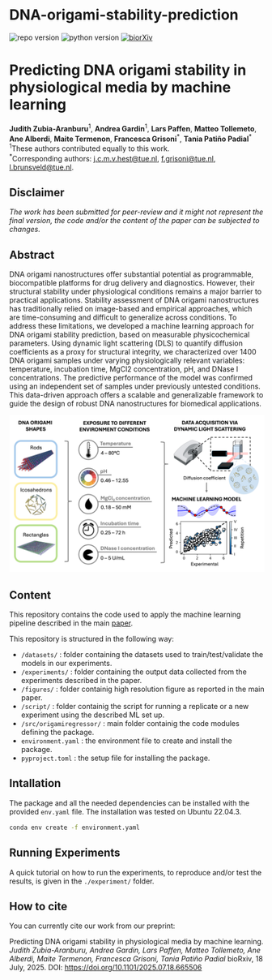 # DNA-origami-stability-prediction

![repo version](https://img.shields.io/badge/Version-v.%200.1.0-green)
![python version](https://img.shields.io/badge/python-3.9_|_3.10_|_3.11|_3.12-blue)
[![biorXiv](https://img.shields.io/badge/biorXiv-10.1101%2F2021.07.21.453083-red)](https://www.biorxiv.org/content/10.1101/2025.07.18.665506v1)
<!-- [![Static Badge](https://img.shields.io/badge/Data-Zenodo:_10.5281/8289605-54af7d)](https:///zenodo.org/records/8289605) -->

<!-- Title-->
<h1 id="Title">Predicting DNA origami stability in physiological media by machine learning</h1>

**Judith Zubia-Aranburu**<sup>1</sup>, **Andrea Gardin**<sup>1</sup>, **Lars Paffen**, **Matteo Tollemeto**, **Ane Alberdi**, **Maite Termenon**, **Francesca Grisoni**<sup>\*</sup>, **Tania Patiño Padial**<sup>\*</sup>\
<sup>1</sup>These authors contributed equally to this work.\
<sup>\*</sup>Corresponding authors: j.c.m.v.hest@tue.nl, f.grisoni@tue.nl, l.brunsveld@tue.nl.

<h2 id="disclaimer">Disclaimer</h2>

_The work has been submitted for peer-review and it might not represent the final version, the code and/or the content of the paper can be subjected to changes._

<!-- Abstract-->
<h2 id="abstract">Abstract</h2>
DNA origami nanostructures offer substantial potential as programmable, biocompatible platforms for drug delivery and diagnostics. However, their structural stability under physiological conditions remains a major barrier to practical applications. Stability assessment of DNA origami nanostructures has traditionally relied on image-based and empirical approaches, which are time-consuming and difficult to generalize across conditions. To address these limitations, we developed a machine learning approach for DNA origami stability prediction, based on measurable physicochemical parameters. Using dynamic light scattering (DLS) to quantify diffusion coefficients as a proxy for structural integrity, we characterized over 1400 DNA origami samples under varying physiologically relevant variables: temperature, incubation time, MgCl2 concentration, pH, and DNase I concentrations. The predictive performance of the model was confirmed using an independent set of samples under previously untested conditions. This data-driven approach offers a scalable and generalizable framework to guide the design of robust DNA nanostructures for biomedical applications.

![Figure 1](figures/fig1.png)

<!-- Content-->
<h2 id="content">Content</h2>

This repository contains the code used to apply the machine learning pipeline described in the main [paper](https://www.biorxiv.org/content/10.1101/2025.07.18.665506v1).

This repository is structured in the following way:
-   `/datasets/` : folder containing the datasets used to train/test/validate the models in our experiments.
-   `/experiments/` : folder containing the output data collected from the experiments described in the paper.
-   `/figures/` : folder containig high resolution figure as reported in the main paper.
-   `/script/` :  folder containig the script for running a replicate or a new experiment using the described ML set up.
-   `/src/origamiregressor/` : main folder containig the code modules defining the package.
-   `environment.yaml` : the environment file to create and install the package.
-   `pyproject.toml` : the setup file for installing the package.

<!-- Installation-->
<h2 id="installation">Intallation</h2>

The package and all the needed dependencies can be installed with the provided `env.yaml` file. The installation was tested on Ubuntu 22.04.3.
```bash
conda env create -f environment.yaml
```

<!-- Running Experiments-->
<h2 id="runexperiment">Running Experiments</h2>

A quick tutorial on how to run the experiments, to reproduce and/or test the results, is given in the `./experiment/` folder.

<!-- How to cite-->
<h2 id="howtocite">How to cite</h2>
You can currently cite our work from our preprint:

Predicting DNA origami stability in physiological media by machine learning.\
*Judith Zubia-Aranburu, Andrea Gardin, Lars Paffen, Matteo Tollemeto, Ane Alberdi, Maite Termenon, Francesca Grisoni, Tania Patiño Padial*
bioRxiv, 18 July, 2025. DOI: https://doi.org/10.1101/2025.07.18.665506

